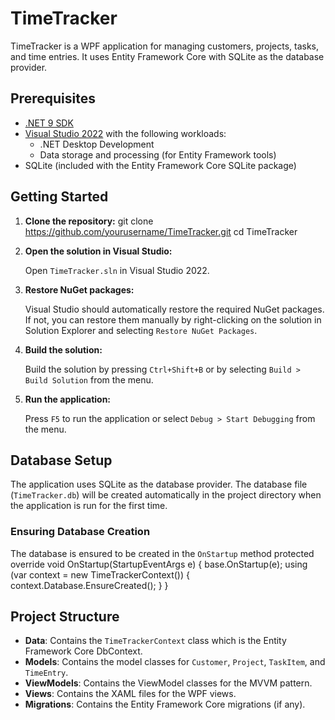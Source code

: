 # TimeTracker

TimeTracker is a WPF application for managing customers, projects, tasks, and time entries. It uses Entity Framework Core with SQLite as the database provider.

## Prerequisites

- [.NET 9 SDK](https://dotnet.microsoft.com/download/dotnet/9.0)
- [Visual Studio 2022](https://visualstudio.microsoft.com/vs/) with the following workloads:
  - .NET Desktop Development
  - Data storage and processing (for Entity Framework tools)
- SQLite (included with the Entity Framework Core SQLite package)

## Getting Started

1. **Clone the repository:**
git clone https://github.com/yourusername/TimeTracker.git
cd TimeTracker


2. **Open the solution in Visual Studio:**

    Open `TimeTracker.sln` in Visual Studio 2022.

3. **Restore NuGet packages:**

    Visual Studio should automatically restore the required NuGet packages. If not, you can restore them manually by right-clicking on the solution in Solution Explorer and selecting `Restore NuGet Packages`.

4. **Build the solution:**

    Build the solution by pressing `Ctrl+Shift+B` or by selecting `Build > Build Solution` from the menu.

5. **Run the application:**

    Press `F5` to run the application or select `Debug > Start Debugging` from the menu.

## Database Setup

The application uses SQLite as the database provider. The database file (`TimeTracker.db`) will be created automatically in the project directory when the application is run for the first time.

### Ensuring Database Creation

The database is ensured to be created in the `OnStartup` method 
protected override void OnStartup(StartupEventArgs e) {
	base.OnStartup(e);
	using (var context = new TimeTrackerContext()) {
		context.Database.EnsureCreated();
	} 
}

## Project Structure

- **Data**: Contains the `TimeTrackerContext` class which is the Entity Framework Core DbContext.
- **Models**: Contains the model classes for `Customer`, `Project`, `TaskItem`, and `TimeEntry`.
- **ViewModels**: Contains the ViewModel classes for the MVVM pattern.
- **Views**: Contains the XAML files for the WPF views.
- **Migrations**: Contains the Entity Framework Core migrations (if any).

